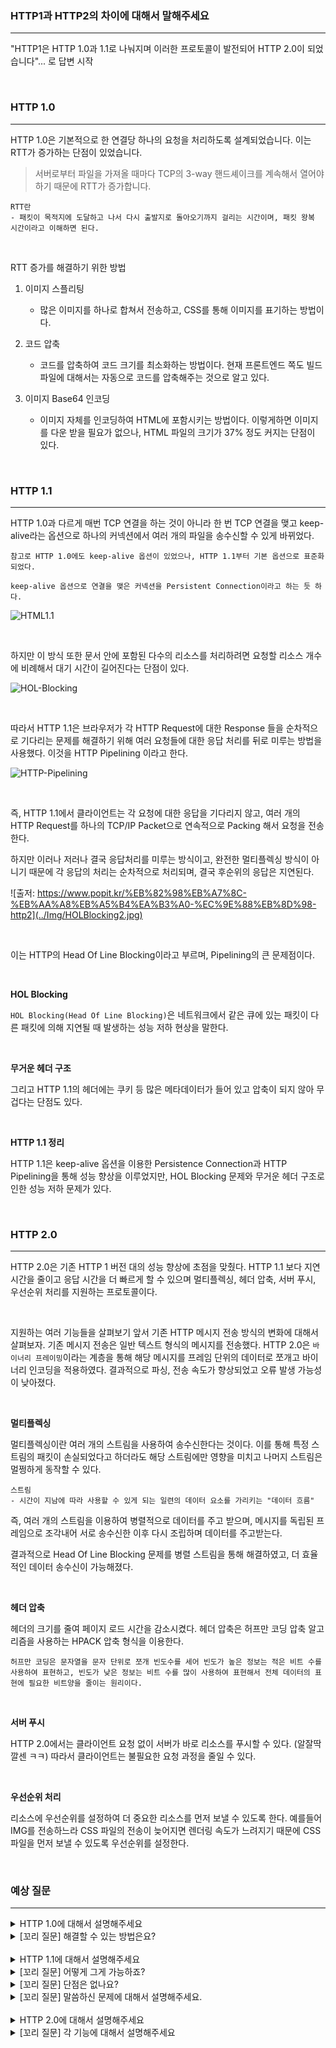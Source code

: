 ### HTTP1과 HTTP2의 차이에 대해서 말해주세요
---
"HTTP1은 HTTP 1.0과 1.1로 나눠지며 이러한 프로토콜이 발전되어 HTTP 2.0이 되었습니다"... 로 답변 시작

<br>

### HTTP 1.0
---
HTTP 1.0은 기본적으로 한 연결당 하나의 요청을 처리하도록 설계되었습니다. 이는 RTT가 증가하는 단점이 있었습니다.

> 서버로부터 파일을 가져올 때마다 TCP의 3-way 핸드셰이크를 계속해서 열어야 하기 때문에 RTT가 증가합니다.

```
RTT란
- 패킷이 목적지에 도달하고 나서 다시 출발지로 돌아오기까지 걸리는 시간이며, 패킷 왕복 시간이라고 이해하면 된다.
```

<br>

RTT 증가를 해결하기 위한 방법

1. 이미지 스플리팅
   - 많은 이미지를 하나로 합쳐서 전송하고, CSS를 통해 이미지를 표기하는 방법이다.

2. 코드 압축
   - 코드를 압축하여 코드 크기를 최소화하는 방법이다. 현재 프론트엔드 쪽도 빌드 파일에 대해서는 자동으로 코드를 압축해주는 것으로 알고 있다.

3. 이미지 Base64 인코딩
   - 이미지 자체를 인코딩하여 HTML에 포함시키는 방법이다. 이렇게하면 이미지를 다운 받을 필요가 없으나, HTML 파일의 크기가 37% 정도 커지는 단점이 있다.

<br>

### HTTP 1.1
---
HTTP 1.0과 다르게 매번 TCP 연결을 하는 것이 아니라 한 번 TCP 연결을 맺고 keep-alive라는 옵션으로 하나의 커넥션에서 여러 개의 파일을 송수신할 수 있게 바뀌었다. 
```
참고로 HTTP 1.0에도 keep-alive 옵션이 있었으나, HTTP 1.1부터 기본 옵션으로 표준화 되었다.

keep-alive 옵션으로 연결을 맺은 커넥션을 Persistent Connection이라고 하는 듯 하다.
```

![HTML1.1](./../Img/html1.1.gif)

<br>

하지만 이 방식 또한 문서 안에 포함된 다수의 리소스를 처리하려면 요청할 리소스 개수에 비례해서 대기 시간이 길어진다는 단점이 있다. 

![HOL-Blocking](../Img/HOLBlocking.jpg)

<br>

따라서 HTTP 1.1은 브라우저가 각 HTTP Request에 대한 Response 들을 순차적으로 기다리는 문제를 해결하기 위해 여러 요청들에 대한 응답 처리를 뒤로 미루는 방법을 사용했다. 이것을 HTTP Pipelining 이라고 한다.

![HTTP-Pipelining](../Img/http-pipelining.png)

<br>

즉, HTTP 1.1에서 클라이언트는 각 요청에 대한 응답을 기다리지 않고, 여러 개의 HTTP Request를 하나의 TCP/IP Packet으로 연속적으로 Packing 해서 요청을 전송한다.

하지만 이러나 저러나 결국 응답처리를 미루는 방식이고, 완전한 멀티플렉싱 방식이 아니기 때문에 각 응답의 처리는 순차적으로 처리되며, 결국 후순위의 응답은 지연된다. 

![출저: https://www.popit.kr/%EB%82%98%EB%A7%8C-%EB%AA%A8%EB%A5%B4%EA%B3%A0-%EC%9E%88%EB%8D%98-http2](../Img/HOLBlocking2.jpg)

<br>

이는 HTTP의 Head Of Line Blocking이라고 부르며, Pipelining의 큰 문제점이다.

<br>

**HOL Blocking**

```HOL Blocking(Head Of Line Blocking)```은 네트워크에서 같은 큐에 있는 패킷이 다른 패킷에 의해 지연될 때 발생하는 성능 저하 현상을 말한다. 

<br>

**무거운 헤더 구조**

그리고 HTTP 1.1의 헤더에는 쿠키 등 많은 메타데이터가 들어 있고 압축이 되지 않아 무겁다는 단점도 있다.

<br>

**HTTP 1.1 정리**

HTTP 1.1은 keep-alive 옵션을 이용한 Persistence Connection과 HTTP Pipelining을 통해 성능 향상을 이루었지만, HOL Blocking 문제와 무거운 헤더 구조로 인한 성능 저하 문제가 있다.

<br>

### HTTP 2.0
---
HTTP 2.0은 기존 HTTP 1 버전 대의 성능 향상에 초점을 맞췄다. HTTP 1.1 보다 지연 시간을 줄이고 응답 시간을 더 빠르게 할 수 있으며 멀티플렉싱, 헤더 압축, 서버 푸시, 우선순위 처리를 지원하는 프로토콜이다.

<br>

지원하는 여러 기능들을 살펴보기 앞서 기존 HTTP 메시지 전송 방식의 변화에 대해서 살펴보자. 기존 메시지 전송은 일반 텍스트 형식의 메시지를 전송했다. HTTP 2.0은 ```바이너리 프레이밍```이라는 계층을 통해 해당 메시지를 프레임 단위의 데이터로 쪼개고 바이너리 인코딩을 적용하였다. 결과적으로 파싱, 전송 속도가 향상되었고 오류 발생 가능성이 낮아졌다. 

<br>

**멀티플렉싱**

멀티플렉싱이란 여러 개의 스트림을 사용하여 송수신한다는 것이다. 이를 통해 특정 스트림의 패킷이 손실되었다고 하더라도 해당 스트림에만 영향을 미치고 나머지 스트림은 멀쩡하게 동작할 수 있다.

```
스트림
- 시간이 지남에 따라 사용할 수 있게 되는 일련의 데이터 요소를 가리키는 "데이터 흐름"
```

즉, 여러 개의 스트림을 이용하여 병렬적으로 데이터를 주고 받으며, 메시지를 독립된 프레임으로 조각내어 서로 송수신한 이후 다시 조립하며 데이터를 주고받는다.

결과적으로 Head Of Line Blocking 문제를 병렬 스트림을 통해 해결하였고, 더 효율적인 데이터 송수신이 가능해졌다. 

<br>

**헤더 압축**

헤더의 크기를 줄여 페이지 로드 시간을 감소시켰다. 헤더 압축은 허프만 코딩 압축 알고리즘을 사용하는 HPACK 압축 형식을 이용한다.

```
허프만 코딩은 문자열을 문자 단위로 쪼개 빈도수를 세어 빈도가 높은 정보는 적은 비트 수를 사용하여 표현하고, 빈도가 낮은 정보는 비트 수를 많이 사용하여 표현해서 전체 데이터의 표현에 필요한 비트양을 줄이는 원리이다.
```

<br>

**서버 푸시**

HTTP 2.0에서는 클라이언트 요청 없이 서버가 바로 리소스를 푸시할 수 있다. (알잘딱깔센 ㅋㅋ) 따라서 클라이언트는 불필요한 요청 과정을 줄일 수 있다. 

<br>

**우선순위 처리**

리소스에 우선순위를 설정하여 더 중요한 리소스를 먼저 보낼 수 있도록 한다. 예를들어 IMG를 전송하느라 CSS 파일의 전송이 늦어지면 렌더링 속도가 느려지기 때문에 CSS 파일을 먼저 보낼 수 있도록 우선순위를 설정한다.

<br>

### 예상 질문
---

<details>
<summary>HTTP 1.0에 대해서 설명해주세요</summary>
<div markdown="1">

- HTTP 1.0은 한 연결당 하나의 요청을 처리하도록 설계되어 있는 프로토콜입니다. 매번 TCP/IP 연결을 맺기 때문에 전체 RTT가 증가한다는 단점이 있습니다.

</div>
</details>

<details>
<summary>[꼬리 질문] 해결할 수 있는 방법은요?</summary>
<div markdown="1">

- 해결 방법으로는 이미지 스플리팅, 코드 압축, 이미지 Base64 인코딩 방식이 있습니다. 이미지 스플리팅은 여러 이미지를 하나로 압축해서 사용하는 방법입니다. 코드 압축은 불필요한 코드 공백과 줄바꿈을 제거하는 방법입니다. 이미지 Base64 인코딩 방식은 이미지를 Base64로 인코딩하여 HTML에 이미지를 주입하는 방법입니다.

</div>
</details>

<br>

<details>
<summary>HTTP 1.1에 대해서 설명해주세요</summary>
<div markdown="1">

- HTTP 1.1은 HTTP 1.0과 다르게 하나의 커넥션으로 여러 개의 파일을 송수신할 수 있습니다.

</div>
</details>

<details>
<summary>[꼬리 질문] 어떻게 그게 가능하죠?</summary>
<div markdown="1">

- TCP의 keep-alive 옵션을 이용해서 커넥션을 계속 유지시키기 때문입니다.

</div>
</details>

<details>
<summary>[꼬리 질문] 단점은 없나요?</summary>
<div markdown="1">

- HTTP 1.1은 HTTP Pipelining을 이용하는데, HOL Blocking 문제가 발생한다는 단점이 있습니다.

</div>
</details>

<details>
<summary>[꼬리 질문] 말씀하신 문제에 대해서 설명해주세요.</summary>
<div markdown="1">

- HOL Blocking은 Head Of Line Blocking이라고 하며, 네트워크에서 같은 큐에 있는 패킷이 다른 패킷에 의해 지연될 때 발생하는 성능 저하 현상을 말합니다.

</div>
</details>

<br>

<details>
<summary>HTTP 2.0에 대해서 설명해주세요</summary>
<div markdown="1">

- HTTP 2.0은 HTTP 1의 성능을 개선한 프로토콜입니다. 멀티플렉싱, 헤더 압축, 서버 푸시, 우선순위 처리를 지원합니다.

</div>
</details>

<details>
<summary>[꼬리 질문] 각 기능에 대해서 설명해주세요</summary>
<div markdown="1">

- 본문 참조

</div>
</details>